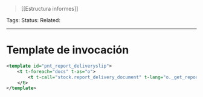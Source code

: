 > [[Estructura informes]]

Tags: 
Status: 
Related: 

___

# Template de invocación

```xml
<template id="pnt_report_deliveryslip">  
    <t t-foreach="docs" t-as="o">  
        <t t-call="stock.report_delivery_document" t-lang="o._get_report_lang()"/> 
    </t>  
</template>
```